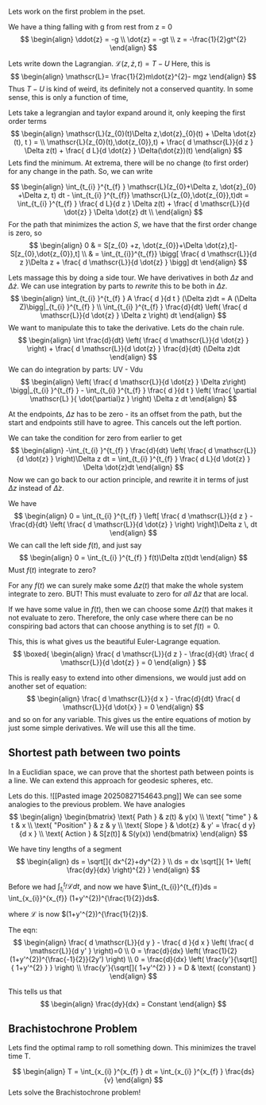 Lets work on the first problem in the pset. 

We have a thing falling with g from rest from z = 0
$$
\begin{align}
\ddot{z} = -g \\
\dot{z} = -gt \\
z = -\frac{1}{2}gt^{2}
\end{align}
$$

Lets write down the Lagrangian.
$\mathscr{L}(z,\dot{z},t)= T-U$
Here, this is
$$
\begin{align}
\mathscr{L}= \frac{1}{2}m\dot{z}^{2}- mgz
\end{align}
$$
Thus $T-U$ is kind of weird, its definitely not a conserved quantity. In some sense, this is only a function of time,


Lets take a legrangian and taylor expand around it, only keeping the first order terms
$$
\begin{align}
\mathscr{L}(z_{0}(t)\Delta z,\dot{z}_{0}(t) + \Delta \dot{z}(t), t  ) = \\
 \mathscr{L}(z_{0}(t),\dot{z_{0}},t) + \frac{ d \mathscr{L}}{d z } \Delta z(t) + \frac{ d L}{d \dot{z} } \Delta(\dot{z})(t)
\end{align}
$$
Lets find the minimum. At extrema, there will be no change (to first order) for any change in the path. So, we can write

$$
\begin{align}
\int_{t_{i} }^{t_{f} } \mathscr{L}(z_{0}+\Delta z, \dot{z}_{0} +\Delta z, t) dt - \int_{t_{i} }^{t_{f}} \mathscr{L}(z_{0},\dot{z_{0}},t)dt = \int_{t_{i} }^{t_{f} } \frac{ d L}{d z } \Delta z(t) + \frac{ d \mathscr{L}}{d \dot{z} } \Delta \dot{z} dt \\ 
\end{align}
$$
For the path that minimizes the action $S$, we have that the first order change is zero, so
$$
\begin{align}
0  & = S[z_{0} +z, \dot{z_{0}}+\Delta \dot{z},t]- S[z_{0},\dot{z_{0}},t]  \\
 & = \int_{t_{i}}^{t_{f}} \bigg[ \frac{ d \mathscr{L}}{d z }\Delta z + \frac{ d \mathscr{L}}{d \dot{z} }   \bigg] dt
\end{align}
$$

Lets massage this by doing a side tour. We have derivatives in both $\Delta z$ and $\Delta \dot{z}$. We can use integration by parts to *rewrite* this to be both in $\Delta z$.
$$
\begin{align}
\int_{t_{i} }^{t_{f} } A \frac{ d }{d t } (\Delta z)dt = A (\Delta Z)\bigg|_{t_{i} }^{t_{f} } \\
\int_{t_{i} }^{t_{f} } \frac{d}{dt} \left( \frac{ d \mathscr{L}}{d \dot{z} } \Delta z \right) dt  
\end{align}
$$
We want to manipulate this to take the derivative. Lets do the chain rule.
$$
\begin{align}
\int \frac{d}{dt} \left( \frac{ d \mathscr{L}}{d \dot{z} }  \right) + \frac{ d \mathscr{L}}{d \dot{z} } \frac{d}{dt} (\Delta z)dt
\end{align}
$$
We can do integration by parts:
UV - Vdu
$$
\begin{align}
\left( \frac{ d \mathscr{L}}{d \dot{z} }  \Delta z\right) \bigg|_{t_{i} }^{t_{f} } - \int_{t_{i} }^{t_{f} } \frac{ d }{d t } \left(  \frac{ \partial \mathscr{L} }{ \dot{\partial}z }  \right) \Delta z dt 
\end{align}
$$

At the endpoints, $\Delta z$ has to be zero - its an offset from the path, but the start and endpoints still have to agree. This cancels out the left portion. 

We can take the condition for zero from earlier to get
$$
\begin{align}
-\int_{t_{i} }^{t_{f} } \frac{d}{dt} \left( \frac{ d \mathscr{L}}{d \dot{z} }  \right)\Delta z dt = \int_{t_{i} }^{t_{f} } \frac{ d L}{d \dot{z} } \Delta \dot{z}dt
\end{align}
$$
Now we can go back to our action principle, and rewrite it in terms of just $\Delta z$ instead of $\dot{\Delta}z$. 

We have
$$
\begin{align}
0 = \int_{t_{i} }^{t_{f} } \left[  \frac{ d \mathscr{L}}{d z } - \frac{d}{dt} \left( \frac{ d \mathscr{L}}{d \dot{z} }  \right) \right]\Delta z \,  dt
\end{align}
$$
We can call the left side $f(t)$, and just say
$$
\begin{align}
0 = \int_{t_{i} }^{t_{f} } f(t)\Delta z(t)dt
\end{align}
$$
Must $f(t)$ integrate to zero? 

For any $f(t)$ we can surely make some $\Delta z(t)$ that make the whole system integrate to zero. BUT! This must evaluate to zero for *all* $\Delta z$ that are local.

If we have some value in $f(t)$, then we can choose some $\Delta z(t)$ that makes it not evaluate to zero. Therefore, the only case where there can be no conspiring bad actors that can choose anything is to set $f(t) = 0$.

This, this is what gives us the beautiful Euler-Lagrange equation.
$$
\boxed{
\begin{align}
\frac{ d \mathscr{L}}{d z } - \frac{d}{dt} \frac{ d \mathscr{L}}{d \dot{z} }  = 0
\end{align}
}
$$

This is really easy to extend into other dimensions, we would just add on another set of equation:
$$
\begin{align}
\frac{ d \mathscr{L}}{d x } - \frac{d}{dt} \frac{ d \mathscr{L}}{d \dot{x} }  = 0
\end{align}
$$
and so on for any variable. This gives us the entire equations of motion by just some simple derivatives. We will use this all the time. 


## Shortest path between two points

In a Euclidian space, we can prove that the shortest path between points is a line. We can extend this approach for geodesic spheres, etc. 

Lets do this.
![[Pasted image 20250827154643.png]]
We can see some analogies to the previous problem.
We have analogies
$$
\begin{align}
\begin{bmatrix}
\text{ Path } & z(t) & y(x) \\
\text{ "time" } & t & x \\
\text{ "Position" } & z & y \\
\text{ Slope } & \dot{z} & y' = \frac{ d y}{d x }  \\
\text{ Action } & S[z(t)] & S(y(x))
\end{bmatrix}
\end{align}
$$


We have tiny lengths of a segment 
$$
\begin{align}
ds = \sqrt[]{ dx^{2}+dy^{2} }  \\
ds = dx \sqrt[]{ 1+ \left( \frac{dy}{dx}  \right)^{2} } 
\end{align}
$$

Before we had $\int_{t_{i}}^{t_{f}}\mathscr{L}dt$, and now we have
$\int_{t_{i}}^{t_{f}}ds =   \int_{x_{i}}^{x_{f}} (1+y'^{2})^{\frac{1}{2}}ds$.

where $\mathscr{L}$ is now $(1+y'^{2})^{\frac{1}{2}}$.

The eqn:
$$
\begin{align}
\frac{ d \mathscr{L}}{d y } - \frac{ d }{d x } \left( \frac{ d \mathscr{L}}{d y' }  \right)=0 \\
0 = \frac{d}{dx} \left( \frac{1}{2}(1+y'^{2})^{\frac{-1}{2}}(2y') \right) \\
0 = \frac{d}{dx} \left( \frac{y'}{\sqrt[]{ 1+y'^{2} } } \right) \\
\frac{y'}{\sqrt[]{ 1+y'^{2} } } = D  & \text{ (constant) }
\end{align}
$$

This tells us that $$
\begin{align}
\frac{dy}{dx} = Constant 
\end{align}
$$
## Brachistochrone Problem

Lets find the optimal ramp to roll something down. This minimizes the travel time T.

$$
\begin{align}
T = \int_{x_{i} }^{x_{f} } dt = \int_{x_{i} }^{x_{f} } \frac{ds}{v}
\end{align}
$$
Lets solve the Brachistochrone problem!
